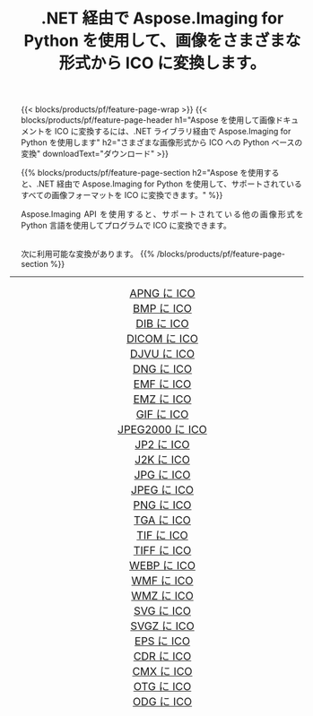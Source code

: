 ﻿---
title: .NET 経由で Aspose.Imaging for Python を使用して、画像をさまざまな形式から ICO に変換します。 
weight: 3920
url: /ja/python-net/conversion/to/ico 
lang: ja
langdirlevel: 2
locales: zh-hans,ja,it,ru,de,es,fr,nl,id,lt,pl,pt,vi,tr,ko,zh-hant,ar,hi,th,sv,cs,uk,he
description: .NET ライブラリ経由で Aspose.Imaging for Python を使用して、さまざまな形式から ICO に変換できます。
---

{{< blocks/products/pf/feature-page-wrap >}}
{{< blocks/products/pf/feature-page-header h1="Aspose を使用して画像ドキュメントを ICO に変換するには、.NET ライブラリ経由で Aspose.Imaging for Python を使用します" h2="さまざまな画像形式から ICO への Python ベースの変換" downloadText="ダウンロード" >}}


{{% blocks/products/pf/feature-page-section  h2="Aspose を使用すると、.NET 経由で Aspose.Imaging for Python を使用して、サポートされているすべての画像フォーマットを ICO に変換できます。" %}}
<p align=justify>Aspose.Imaging API を使用すると、サポートされている他の画像形式を Python 言語を使用してプログラムで ICO に変換できます。</p>
<br/>
次に利用可能な変換があります。
{{% /blocks/products/pf/feature-page-section %}}
<div class="container-fluid productfamilypage bg-gray">
    <div class="convertypes bg-gray agp-content section">
        <div class="container">
		<hr style="margin-left:-20px;"/>
		<div class="row other-converters" style="gap: 10px;font-size: 19px;text-align:center;">
		    <div class='col-md-2 other-converter remove-lp remove-rp'><a href="/imaging/ja/python-net/conversion/apng-to-ico" style="padding:15px;">APNG に ICO</a></div>
<div class='col-md-2 other-converter remove-lp remove-rp'><a href="/imaging/ja/python-net/conversion/bmp-to-ico" style="padding:15px;">BMP に ICO</a></div>
<div class='col-md-2 other-converter remove-lp remove-rp'><a href="/imaging/ja/python-net/conversion/dib-to-ico" style="padding:15px;">DIB に ICO</a></div>
<div class='col-md-2 other-converter remove-lp remove-rp'><a href="/imaging/ja/python-net/conversion/dicom-to-ico" style="padding:15px;">DICOM に ICO</a></div>
<div class='col-md-2 other-converter remove-lp remove-rp'><a href="/imaging/ja/python-net/conversion/djvu-to-ico" style="padding:15px;">DJVU に ICO</a></div>
<div class='col-md-2 other-converter remove-lp remove-rp'><a href="/imaging/ja/python-net/conversion/dng-to-ico" style="padding:15px;">DNG に ICO</a></div>
<div class='col-md-2 other-converter remove-lp remove-rp'><a href="/imaging/ja/python-net/conversion/emf-to-ico" style="padding:15px;">EMF に ICO</a></div>
<div class='col-md-2 other-converter remove-lp remove-rp'><a href="/imaging/ja/python-net/conversion/emz-to-ico" style="padding:15px;">EMZ に ICO</a></div>
<div class='col-md-2 other-converter remove-lp remove-rp'><a href="/imaging/ja/python-net/conversion/gif-to-ico" style="padding:15px;">GIF に ICO</a></div>
<div class='col-md-2 other-converter remove-lp remove-rp'><a href="/imaging/ja/python-net/conversion/jpeg2000-to-ico" style="padding:15px;">JPEG2000 に ICO</a></div>
<div class='col-md-2 other-converter remove-lp remove-rp'><a href="/imaging/ja/python-net/conversion/jp2-to-ico" style="padding:15px;">JP2 に ICO</a></div>
<div class='col-md-2 other-converter remove-lp remove-rp'><a href="/imaging/ja/python-net/conversion/j2k-to-ico" style="padding:15px;">J2K に ICO</a></div>
<div class='col-md-2 other-converter remove-lp remove-rp'><a href="/imaging/ja/python-net/conversion/jpg-to-ico" style="padding:15px;">JPG に ICO</a></div>
<div class='col-md-2 other-converter remove-lp remove-rp'><a href="/imaging/ja/python-net/conversion/jpeg-to-ico" style="padding:15px;">JPEG に ICO</a></div>
<div class='col-md-2 other-converter remove-lp remove-rp'><a href="/imaging/ja/python-net/conversion/png-to-ico" style="padding:15px;">PNG に ICO</a></div>
<div class='col-md-2 other-converter remove-lp remove-rp'><a href="/imaging/ja/python-net/conversion/tga-to-ico" style="padding:15px;">TGA に ICO</a></div>
<div class='col-md-2 other-converter remove-lp remove-rp'><a href="/imaging/ja/python-net/conversion/tif-to-ico" style="padding:15px;">TIF に ICO</a></div>
<div class='col-md-2 other-converter remove-lp remove-rp'><a href="/imaging/ja/python-net/conversion/tiff-to-ico" style="padding:15px;">TIFF に ICO</a></div>
<div class='col-md-2 other-converter remove-lp remove-rp'><a href="/imaging/ja/python-net/conversion/webp-to-ico" style="padding:15px;">WEBP に ICO</a></div>
<div class='col-md-2 other-converter remove-lp remove-rp'><a href="/imaging/ja/python-net/conversion/wmf-to-ico" style="padding:15px;">WMF に ICO</a></div>
<div class='col-md-2 other-converter remove-lp remove-rp'><a href="/imaging/ja/python-net/conversion/wmz-to-ico" style="padding:15px;">WMZ に ICO</a></div>
<div class='col-md-2 other-converter remove-lp remove-rp'><a href="/imaging/ja/python-net/conversion/svg-to-ico" style="padding:15px;">SVG に ICO</a></div>
<div class='col-md-2 other-converter remove-lp remove-rp'><a href="/imaging/ja/python-net/conversion/svgz-to-ico" style="padding:15px;">SVGZ に ICO</a></div>
<div class='col-md-2 other-converter remove-lp remove-rp'><a href="/imaging/ja/python-net/conversion/eps-to-ico" style="padding:15px;">EPS に ICO</a></div>
<div class='col-md-2 other-converter remove-lp remove-rp'><a href="/imaging/ja/python-net/conversion/cdr-to-ico" style="padding:15px;">CDR に ICO</a></div>
<div class='col-md-2 other-converter remove-lp remove-rp'><a href="/imaging/ja/python-net/conversion/cmx-to-ico" style="padding:15px;">CMX に ICO</a></div>
<div class='col-md-2 other-converter remove-lp remove-rp'><a href="/imaging/ja/python-net/conversion/otg-to-ico" style="padding:15px;">OTG に ICO</a></div>
<div class='col-md-2 other-converter remove-lp remove-rp'><a href="/imaging/ja/python-net/conversion/odg-to-ico" style="padding:15px;">ODG に ICO</a></div>
                </div>
        </div>
    </div>
</div>
<br/>

